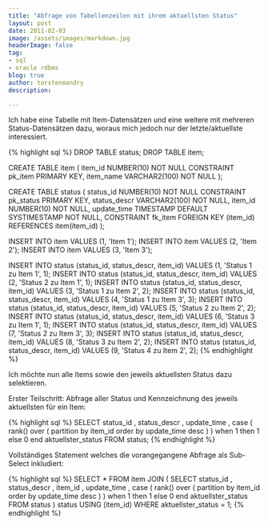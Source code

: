 ```yaml
---
title: "Abfrage von Tabellenzeilen mit ihrem aktuellsten Status"
layout: post
date: 2011-02-03
image: /assets/images/markdown.jpg
headerImage: false
tag:
- sql
- oracle rdbms
blog: true
author: torstenmandry
description:  

---
```


Ich habe eine Tabelle mit Item-Datensätzen und eine weitere mit mehreren 
Status-Datensätzen dazu, woraus mich jedoch nur der letzte/aktuellste 
interessiert.

{% highlight sql %}
DROP TABLE status;
DROP TABLE item;
 
CREATE TABLE item (
  item_id    NUMBER(10)    NOT NULL CONSTRAINT pk_item PRIMARY KEY,
  item_name  VARCHAR2(100) NOT NULL
);
 
CREATE TABLE status (
  status_id     NUMBER(10)    NOT NULL CONSTRAINT pk_status PRIMARY KEY,
  status_descr  VARCHAR2(100) NOT NULL,
  item_id       NUMBER(10)    NOT NULL,
  update_time   TIMESTAMP     DEFAULT SYSTIMESTAMP NOT NULL,
  CONSTRAINT fk_item FOREIGN KEY (item_id) REFERENCES item(item_id)
); 
 
INSERT INTO item VALUES (1, 'Item 1');
INSERT INTO item VALUES (2, 'Item 2');
INSERT INTO item VALUES (3, 'Item 3');
 
INSERT INTO status (status_id, status_descr, item_id) VALUES (1, 'Status 1 zu Item 1', 1);
INSERT INTO status (status_id, status_descr, item_id) VALUES (2, 'Status 2 zu Item 1', 1);
INSERT INTO status (status_id, status_descr, item_id) VALUES (3, 'Status 1 zu Item 2', 2);
INSERT INTO status (status_id, status_descr, item_id) VALUES (4, 'Status 1 zu Item 3', 3);
INSERT INTO status (status_id, status_descr, item_id) VALUES (5, 'Status 2 zu Item 2', 2);
INSERT INTO status (status_id, status_descr, item_id) VALUES (6, 'Status 3 zu Item 1', 1);
INSERT INTO status (status_id, status_descr, item_id) VALUES (7, 'Status 2 zu Item 3', 3);
INSERT INTO status (status_id, status_descr, item_id) VALUES (8, 'Status 3 zu Item 2', 2);
INSERT INTO status (status_id, status_descr, item_id) VALUES (9, 'Status 4 zu Item 2', 2);
{% endhighlight %}

Ich möchte nun alle Items sowie den jeweils aktuellsten Status dazu 
selektieren.

Erster Teilschritt: Abfrage aller Status und Kennzeichnung des jeweils 
aktuellsten für ein Item:

{% highlight sql %}
SELECT status_id
     , status_descr
     , update_time
     , case (
         rank() over (
           partition by item_id
               order by update_time desc
         ) )
         when 1 then 1
         else 0
       end aktuellster_status
  FROM status;
{% endhighlight %}

Vollständiges Statement welches die vorangegangene Abfrage als Sub-Select 
inkludiert:

{% highlight sql %}
SELECT *
  FROM item
  JOIN ( SELECT status_id
              , status_descr
              , item_id
              , update_time
              , case (
                  rank() over (
                    partition by item_id
                        order by update_time desc
                    ) )
                  when 1 then 1
                  else 0
                end aktuellster_status
           FROM status
       ) status USING (item_id)
 WHERE aktuellster_status = 1;
{% endhighlight %}

